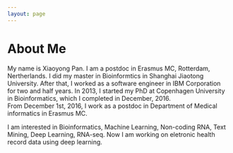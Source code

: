 ```yaml
---
layout: page
---
```


# About Me

My name is Xiaoyong Pan. I am a postdoc in Erasmus MC, Rotterdam, Nertherlands.
I did my master in Bioinformtics in Shanghai Jiaotong University. After that, I worked as a 
software engineer in IBM Corporation for two and half years.
In 2013, I started my PhD at Copenhagen University in Bioinformatics, which I completed in December, 2016.  
From December 1st, 2016, I work as a postdoc in Department of Medical informatics in Erasmus MC.

I am interested in Bioinformatics, Machine Learning, Non-coding RNA, Text Mining, Deep Learning, RNA-seq.
Now I am working on eletronic health record data using deep learning. 



